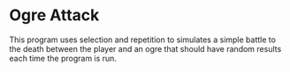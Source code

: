 # Ogre Attack

 This program uses selection and repetition to simulates a simple battle to the death between the player and an ogre that should have random results each time the program is run.

